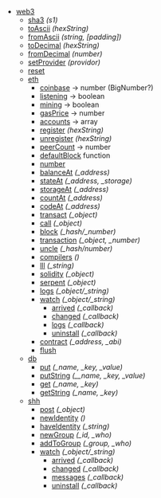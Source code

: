 
* [web3](#web3)
  * [sha3](#web3sha3) *(s1)*
  * [toAscii](#web3toascii) *(hexString)*
  * [fromAscii](#web3fromascii) *(string, [padding])*
  * [toDecimal](#web3todecimal) *(hexString)*
  * [fromDecimal](#web3fromdecimal) *(number)*
  * [setProvider](#web3setprovider) *(providor)*
  * [reset](#web3reset)
  * [eth](#web3eth)
    * [coinbase](#web3ethcoinbase) -> number (BigNumber?)
    * [listening](#web3ethlistening) -> boolean
    * [mining](#web3ethmining) -> boolean
    * [gasPrice](#web3ethgasprice) -> number
    * [accounts](#web3ethaccounts) -> array
    * [register](#web3ethregister) *(hexString)*
    * [unregister](#web3ethunregister) *(hexString)*
    * [peerCount](#web3ethpeercount) -> number
    * [defaultBlock](#web3ethdefaultblock) function
    * [number](#web3ethnumber)
    * [balanceAt](#web3ethbalanceat) *(_address)*
    * [stateAt](#web3ethstateat) *(_address, _storage)*
    * [storageAt](#web3ethstorageat) *(_address)*
    * [countAt](#web3ethcountat) *(_address)*
    * [codeAt](#web3ethcodeat) *(_address)*
    * [transact](#web3ethtransact) *(_object)*
    * [call](#web3ethcall) *(_object)*
    * [block](#web3ethblock) *(_hash/_number)*
    * [transaction](#web3ethtransaction) *(_object, _number)*
    * [uncle](#web3ethuncle) *(_hash/number)*
    * [compilers](#web3ethcompilers) *()*
    * [lll](#web3ethlll) *(_string)*
    * [solidity](#web3ethsolidity) *(_object)*
    * [serpent](#web3ethserpent) *(_object)*
    * [logs](#web3ethlogs) *(_object/_string)*
    * [watch](#web3ethwatch) *(_object/_string)*
      * [arrived](#) *(_callback)*
      * [changed](#) *(_callback)*
      * [logs](#) *(_callback)*
      * [uninstall](#) *(_callback)*
    * [contract](#web3ethcontract) *(_address, _abi)*
    * [flush](#web3ethflush)
  * [db](#web3db)
    * [put](#web3dbput) *(_name, _key, _value)*
    * [putString](#web3dbputstring) *(__name, _key, _value)*
    * [get](#web3dbget) *(_name, _key)*
    * [getString](#web3dbgetstring) *(_name, _key)*
  * [shh](#web3shh)
    * [post](#web3shhpost) *(_object)*
    * [newIdentity](#web3shhnewidentity) *()*
    * [haveIdentity](#web3shhhaveidentity) *(_string)*
    * [newGroup](#web3shhnewgroup) *(_id, _who)*
    * [addToGroup](#web3shhaddtogroup) *(_group, _who)*
    * [watch](#web3shhwatch) *(_object/_string)*
      * [arrived](#) *(_callback)*
      * [changed](#) *(_callback)*
      * [messages](#) *(_callback)*
      * [uninstall](#) *(_callback)*